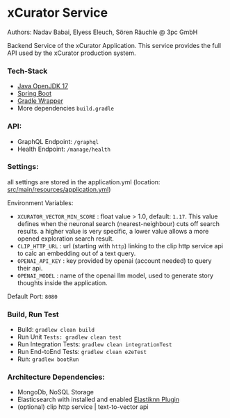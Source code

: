 # xCurator Service

Authors: Nadav Babai, Elyess Eleuch, Sören Räuchle @ 3pc GmbH

Backend Service of the xCurator Application. This service provides the full API
used by the xCurator production system. 

### Tech-Stack

- [Java OpenJDK 17](https://openjdk.org/)
- [Spring Boot](https://spring.io/projects/spring-boot)
- [Gradle Wrapper](https://gradle.org/)
- More dependencies ```build.gradle```

### API:
- GraphQL Endpoint: `/graphql`
- Health Endpoint: `/manage/health`

### Settings:
all settings are stored in the application.yml (location: [src/main/resources/application.yml](src/main/resources/application.yml))

Environment Variables:
- `XCURATOR_VECTOR_MIN_SCORE` : float value > 1.0, default: `1.17`. This value defines when the neuronal search (nearest-neighbour) cuts off search results. a higher value is very specific, a lower value allows a more opened exploration search result.
- `CLIP_HTTP_URL` : url (starting with `http`) linking to the clip http service api to calc an embedding out of a text query.
- `OPENAI_API_KEY` : key provided by openai (account needed) to query their api.
- `OPENAI_MODEL` : name of the openai llm model, used to generate story thoughts inside the application.

Default Port: `8080`

### Build, Run Test

- Build: `gradlew clean build`
- Run Unit `Tests: gradlew clean test`
- Run Integration Tests: `gradlew clean integrationTest`
- Run End-toEnd Tests: `gradlew clean e2eTest`
- Run: `gradlew bootRun`

### Architecture Dependencies:
- MongoDb, NoSQL Storage
- Elasticsearch with installed and enabled [Elastiknn Plugin](https://alexklibisz.github.io/elastiknn/)
- (optional) clip http service | text-to-vector api
